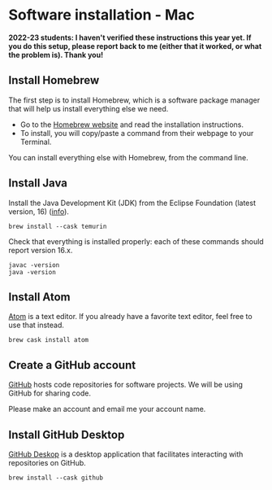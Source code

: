 # Software installation - Mac

__2022-23 students: I haven't verified these instructions this year yet.
If you do this setup, please report back to me (either that it worked,
or what the problem is).  Thank you!__


## Install Homebrew

The first step is to install Homebrew, which is a software package manager that
will help us install everything else we need.

- Go to the [Homebrew website](https://brew.sh/) and read the installation instructions.
- To install, you will copy/paste a command from their webpage to your Terminal.

You can install everything else with Homebrew, from the command line.


## Install Java

Install the Java Development Kit (JDK) from the Eclipse Foundation
(latest version, 16)
([info](https://formulae.brew.sh/cask/temurin)). 

```
brew install --cask temurin
```

Check that everything is installed properly: each of these commands should
report version 16.x.

```
javac -version
java -version
```

## Install Atom

[Atom](https://atom.io/) is a text editor.  If you already have a favorite text
editor, feel free to use that instead.

```
brew cask install atom
```


## Create a GitHub account

[GitHub](https://github.com/) hosts code repositories for software projects.
We will be using GitHub for sharing code.

Please make an account and email me your account name.


## Install GitHub Desktop

[GitHub Deskop](https://desktop.github.com/) is a desktop application
that facilitates interacting with repositories on GitHub.

```
brew install --cask github
```

